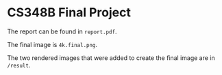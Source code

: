 # CS348B Final Project

The report can be found in `report.pdf`.

The final image is `4k.final.png`.

The two rendered images that were added to create the final image are in `/result`.
